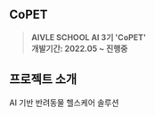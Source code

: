 ## CoPET
> **AIVLE SCHOOL AI 3기 'CoPET'** <br/> **개발기간: 2022.05 ~ 진행중**

## 프로젝트 소개
AI 기반 반려동물 헬스케어 솔루션
